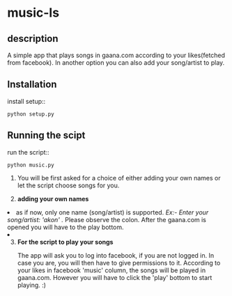 
music-ls
========

description
------------

A simple app that plays songs in gaana.com according to your likes(fetched from facebook).
In another option you can also add your song/artist to play.

Installation
-------------

install setup::


    python setup.py

Running the scipt
------------------

run the script::


    python music.py



1. You will be first asked for a choice of either adding your own names or
let the script choose songs for you.

2. <b> adding your own names </b>
<li>as if now, only one name (song/artist) is supported. 
<i> Ex:- Enter your song/artist: 'akon' .</i> Please observe the colon.
After the gaana.com is opened you will have to the play bottom.<li>

3. <b> For the script to play your songs </b>
<ul>The app will ask you to log into facebook, if you are not logged in. In case you are, you will then have to give 
permissions to it.
According to your likes in facebook 'music' column, the songs will be played in gaana.com. However you will have to click the 'play' bottom to start playing. :)  <ul>


